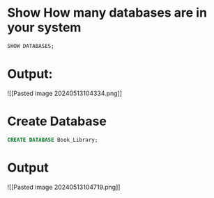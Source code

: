 # Show How many databases are in your system

```SQL 
SHOW DATABASES;
```
# Output:

![[Pasted image 20240513104334.png]]



# Create Database 

```SQL
CREATE DATABASE Book_Library;
```

# Output

![[Pasted image 20240513104719.png]]
